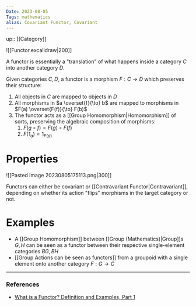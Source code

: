```yaml
---
Date: 2023-08-05
Tags: mathematics
alias: Covariant Functor, Covariant
---
```

up:: [[Category]]

![[Functor.excalidraw|200]]

A functor is essentially a "translation" of what happens inside a category $C$ into another category $D$.

Given categories $C, D$, a functor is a morphism $F: C \to D$ which preserves their structure:
1. All objects in $C$ are mapped to objects in $D$
2. All morphisms in $a \overset{f}{\to} b$ are mapped to morphisms in $F(a) \overset{F(f)}{\to} F(b)$
3. The functor acts as a [[Group Homomorphism|Homomorphism]] of sorts, preserving the algebraic composition of morphisms: 
	1. $F(g \circ f) = F(g) \circ F(f)$ 
	2. $F(1_a) = 1_{F(a)}$

# Properties
![[Pasted image 20230805175113.png|300]]

Functors can either be covariant or [[Contravariant Functor|Contravariant]], depending on whether its action "flips" morphisms in the target category or not.
# Examples
- A [[Group Homomorphism]] between [[Group (Mathematics)|Group]]s $G, H$ can be seen as a functor between their respective single-element categories $BG, BH$
- [[Group Actions can be seen as functors]] from a groupoid with a single element onto another category $F: G \to C$

---
### References
- [What is a Functor? Definition and Examples, Part 1](https://www.math3ma.com/blog/what-is-a-functor-part-1)